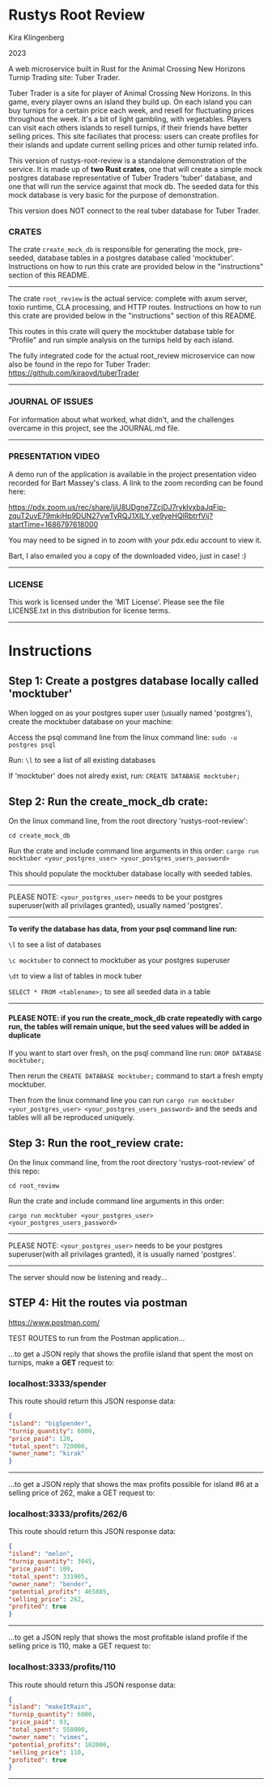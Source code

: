 # Rustys Root Review
Kira Klingenberg

2023

A web microservice built in Rust for the Animal Crossing New Horizons Turnip Trading site: Tuber Trader. 

Tuber Trader is a site for player of Animal Crossing New Horizons. 
In this game, every player owns an island they build up.
On each island you can buy turnips for a certain price each week, and resell for fluctuating prices throughout the week.
It's a bit of light gambling, with vegetables.
Players can visit each others islands to resell turnips, if their friends have better selling prices.
This site faciliates that process: users can create profiles for their islands and update current selling prices and other turnip related info.

This version of rustys-root-review is a standalone demonstration of the service.
It is made up of **two Rust crates**, one that will create a simple mock postgres database representative of Tuber Traders 'tuber' database, and one that will run the service against that mock db.
The seeded data for this mock database is very basic for the purpose of demonstration.

This version does NOT connect to the real tuber database for Tuber Trader.

### CRATES

The crate ```create_mock_db``` is responsible for generating the mock, pre-seeded, database tables in a postgres database called 'mocktuber'.
Instructions on how to run this crate are provided below in the "instructions" section of this README.

----------------------------------------------------

The crate ```root_review``` is the actual service: complete with axum server, toxio runtime, CLA processing, and HTTP routes.
Instructions on how to run this crate are provided below in the "instructions" section of this README.

This routes in this crate will query the mocktuber database table for "Profile" and run simple analysis on the turnips held by each island. 

The fully integrated code for the actual root_review microservice can now also be found in the repo for Tuber Trader:
https://github.com/kiraoyd/tuberTrader

----------------------------------------------------


### JOURNAL OF ISSUES

For information about what worked, what didn't, and the challenges overcame in this project, see the JOURNAL.md file.

----------------------------------------------------

### PRESENTATION VIDEO
A demo run of the application is available in the project presentation video recorded for Bart Massey's class.
A link to the zoom recording can be found here: 

https://pdx.zoom.us/rec/share/jjU8UDgne7ZcjDJ7rykIvxbaJqFip-zquT2uvE79mkjHp9DUN27ywTyRQJ1XILY.ye9yeHQlRbtrfVij?startTime=1686797618000

You may need to be signed in to zoom with your pdx.edu account to view it.

Bart, I also emailed you a copy of the downloaded video, just in case! :)

----------------------------------------------------

### LICENSE

This work is licensed under the 'MIT License'. Please see the file LICENSE.txt in this distribution for license terms.

----------------------------------------------------

# Instructions

## Step 1: Create a postgres database locally called 'mocktuber'

When logged on as your postgres super user (usually named 'postgres'), create the mocktuber database on your machine:

 Access the psql command line from the linux command line: ```sudo -u postgres psql```

 Run: ```\l``` to see a list of all existing databases

 If 'mocktuber' does not alredy exist, run: ```CREATE DATABASE mocktuber;```
 

## Step 2: Run the create_mock_db crate:

On the linux command line, from the root directory 'rustys-root-review':

 ```cd create_mock_db```

Run the crate and include command line arguments in this order:
```cargo run mocktuber <your_postgres_user> <your_postgres_users_password>```

This should populate the mocktuber database locally with seeded tables.

----------------------------------------------------


PLEASE NOTE: ```<your_postgres_user>``` needs to be your postgres superuser(with all privilages granted), usually named 'postgres'.


----------------------------------------------------
**To verify the database has data, from your psql command line run:** 

```\l``` to see a list of databases
 
 ```\c mocktuber``` to connect to mocktuber as your postgres superuser
 
```\dt``` to view a list of tables in mock tuber
 
 ```SELECT * FROM <tablename>;``` to see all seeded data in a table

----------------------------------------------------

#### PLEASE NOTE: if you run the create_mock_db crate repeatedly with cargo run, the tables will remain unique, but the seed values will be added in duplicate


If you want to start over fresh, on the psql command line run: ```DROP DATABASE mocktuber;```

Then rerun the ```CREATE DATABASE mocktuber;``` command to start a fresh empty mocktuber. 

Then from the linux command line you can run ```cargo run mocktuber <your_postgres_user> <your_postgres_users_password>``` and the seeds and tables will all be reproduced uniquely.


## Step 3: Run the root_review crate:

On the linux command line, from the root directory 'rustys-root-review' of this repo:

```cd root_review```

 Run the crate and include command line arguments in this order: 

 ```cargo run mocktuber <your_postgres_user> <your_postgres_users_password> ```

----------------------------------------------------


PLEASE NOTE: ```<your_postgres_user>``` needs to be your postgres superuser(with all privilages granted), it is usually named 'postgres'.

----------------------------------------------------


The server should now be listening and ready...

## STEP 4: Hit the routes via postman

https://www.postman.com/

TEST ROUTES to run from the Postman application...

...to get a JSON reply that shows the profile island that spent the most on turnips, make a **GET** request to: 
### **localhost:3333/spender**

 This route should return this JSON response data:
 ```json
{
"island": "bigSpender",
"turnip_quantity": 6000,
"price_paid": 120,
"total_spent": 720000,
"owner_name": "kirak"
}
```
----------------------------------------------------
...to get a JSON reply that shows the max profits possible for island #6 at a selling price of 262, make a GET request to:
### **localhost:3333/profits/262/6**

This route should return this JSON response data:
```json
{
"island": "melon",
"turnip_quantity": 3045,
"price_paid": 109,
"total_spent": 331905,
"owner_name": "bender",
"potential_profits": 465885,
"selling_price": 262,
"profited": true
}
```
----------------------------------------------------
...to get a JSON reply that shows the most profitable island profile if the selling price is 110, make a GET request to: 
### **localhost:3333/profits/110**

This route should return this JSON response data:

```json
{
"island": "makeItRain",
"turnip_quantity": 6000,
"price_paid": 93,
"total_spent": 558000,
"owner_name": "vimes",
"potential_profits": 102000,
"selling_price": 110,
"profited": true
}
```
----------------------------------------------------

